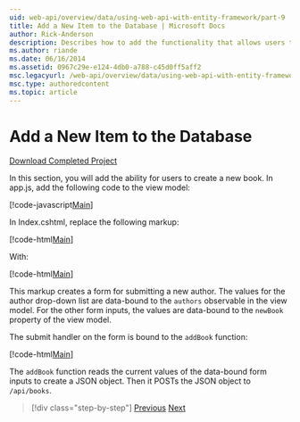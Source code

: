 ```yaml
---
uid: web-api/overview/data/using-web-api-with-entity-framework/part-9
title: Add a New Item to the Database | Microsoft Docs
author: Rick-Anderson
description: Describes how to add the functionality that allows users to add new books to the book service application.
ms.author: riande
ms.date: 06/16/2014
ms.assetid: 0967c29e-e124-4db0-a788-c45d0ff5aff2
msc.legacyurl: /web-api/overview/data/using-web-api-with-entity-framework/part-9
msc.type: authoredcontent
ms.topic: article
---
```

# Add a New Item to the Database

[Download Completed Project](https://github.com/MikeWasson/BookService)

In this section, you will add the ability for users to create a new book. In app.js, add the following code to the view model:

[!code-javascript[Main](part-9/samples/sample1.js)]

In Index.cshtml, replace the following markup:

[!code-html[Main](part-9/samples/sample2.html)]

With:

[!code-html[Main](part-9/samples/sample3.html)]

This markup creates a form for submitting a new author. The values for the author drop-down list are data-bound to the `authors` observable in the view model. For the other form inputs, the values are data-bound to the `newBook` property of the view model.

The submit handler on the form is bound to the `addBook` function:

[!code-html[Main](part-9/samples/sample4.html)]

The `addBook` function reads the current values of the data-bound form inputs to create a JSON object. Then it POSTs the JSON object to `/api/books`.

> [!div class="step-by-step"]
> [Previous](part-8.md)
> [Next](part-10.md)
